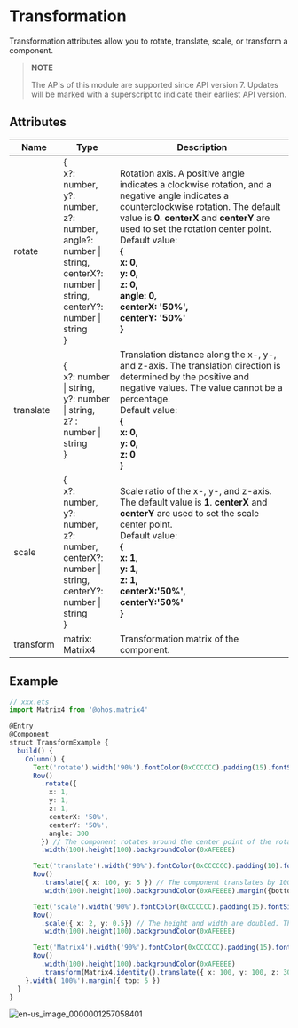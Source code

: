 # Transformation

Transformation attributes allow you to rotate, translate, scale, or transform a component.

> **NOTE**
>
> The APIs of this module are supported since API version 7. Updates will be marked with a superscript to indicate their earliest API version.

## Attributes


| Name       | Type                                                          | Description                                      |
| --------- | ------------------------------------------------------------------------ | ---------------------------------------- |
| rotate    | {<br/>x?: number,<br/>y?: number,<br/>z?: number,<br/>angle?: number \| string,<br/>centerX?: number \| string,<br/>centerY?: number \| string<br/>} | Rotation axis. A positive angle indicates a clockwise rotation, and a negative angle indicates a counterclockwise rotation. The default value is **0**. **centerX** and **centerY** are used to set the rotation center point.<br>Default value:<br>**{<br>x: 0,<br>y: 0,<br>z: 0,<br>angle: 0,<br>centerX: '50%',<br>centerY: '50%'<br>}** |
| translate | {<br/>x?: number \| string,<br/>y?: number \| string,<br/>z? : number \| string<br/>}  | Translation distance along the x-, y-, and z-axis. The translation direction is determined by the positive and negative values. The value cannot be a percentage.<br>Default value:<br>**{<br>x: 0,<br>y: 0,<br>z: 0<br>}** |
| scale     | {<br/>x?: number,<br/>y?: number,<br/>z?: number,<br/>centerX?: number \| string,<br/>centerY?: number \| string<br/>} | Scale ratio of the x-, y-, and z-axis. The default value is **1**. **centerX** and **centerY** are used to set the scale center point.<br>Default value:<br>**{<br>x: 1,<br>y: 1,<br>z: 1,<br>centerX:'50%',<br>centerY:'50%'<br>}** |
| transform | matrix: Matrix4                                                 | Transformation matrix of the component.                            |


## Example

```ts
// xxx.ets
import Matrix4 from '@ohos.matrix4'

@Entry
@Component
struct TransformExample {
  build() {
    Column() {
      Text('rotate').width('90%').fontColor(0xCCCCCC).padding(15).fontSize(30)
      Row()
        .rotate({
          x: 1,
          y: 1,
          z: 1,
          centerX: '50%',
          centerY: '50%',
          angle: 300
        }) // The component rotates around the center point of the rotation axis (1,1,1) clockwise by 300 degrees.
        .width(100).height(100).backgroundColor(0xAFEEEE)

      Text('translate').width('90%').fontColor(0xCCCCCC).padding(10).fontSize(30)
      Row()
        .translate({ x: 100, y: 5 }) // The component translates by 100 along the x-axis and by 5 along the y-axis.
        .width(100).height(100).backgroundColor(0xAFEEEE).margin({bottom:10})

      Text('scale').width('90%').fontColor(0xCCCCCC).padding(15).fontSize(30)
      Row()
        .scale({ x: 2, y: 0.5}) // The height and width are doubled. The z-axis has no effect in 2D mode.
        .width(100).height(100).backgroundColor(0xAFEEEE)

      Text('Matrix4').width('90%').fontColor(0xCCCCCC).padding(15).fontSize(30)
      Row()
        .width(100).height(100).backgroundColor(0xAFEEEE)
        .transform(Matrix4.identity().translate({ x: 100, y: 100, z: 30 }))
    }.width('100%').margin({ top: 5 })
  }
}
```

![en-us_image_0000001257058401](figures/en-us_image_0000001257058401.png)
